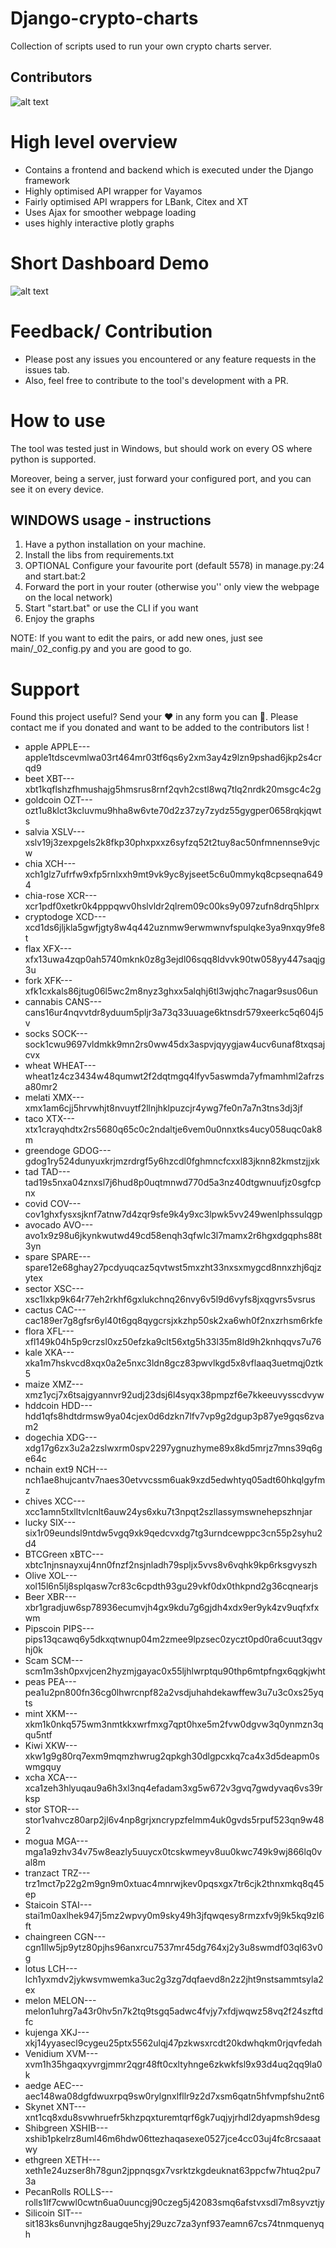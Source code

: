 # Django-crypto-charts
Collection of scripts used to run your own crypto charts server.

## Contributors

![alt text](https://c.tenor.com/FDwYMy302gMAAAAM/tumbleweed-silence.gif?raw=true)

# High level overview
- Contains a frontend and backend which is executed under the Django framework
- Highly optimised API wrapper for Vayamos
- Fairly optimised API wrappers for LBank, Citex and XT
- Uses Ajax for smoother webpage loading
- uses highly interactive plotly graphs

# Short Dashboard Demo
![alt text](https://github.com/ageorge95/django_crypto_charts/blob/media/media/dashboard.gif?raw=true)

# Feedback/ Contribution
- Please post any issues you encountered or any feature requests in the issues tab.
- Also, feel free to contribute to the tool's development with a PR.

# How to use
The tool was tested just in Windows, but should work on every OS where python is supported.

Moreover, being a server, just forward your configured port, and you can see it on every device.

## WINDOWS usage - instructions

1. Have a python installation on your machine.
2. Install the libs from requirements.txt
3. OPTIONAL Configure your favourite port (default 5578) in manage.py:24 and start.bat:2
4. Forward the port in your router (otherwise you'' only view the webpage on the local network)
5. Start "start.bat" or use the CLI if you want
6. Enjoy the graphs

NOTE: If you want to edit the pairs, or add new ones, just see main/_02_config.py and you are good to go.

# Support
Found this project useful? Send your ❤ in any form you can 🙂. Please contact me if you donated and want to be added to the contributors list !

- apple APPLE---apple1tdscevmlwa03rt464mr03tf6qs6y2xm3ay4z9lzn9pshad6jkp2s4crqd9
- beet XBT---xbt1kqflshzfhmushajg5hmsrus8rnf2qvh2cstl8wq7tlq2nrdk20msgc4c2g
- goldcoin OZT---ozt1u8klct3kcluvmu9hha8w6vte70d2z37zy7zydz55gygper0658rqkjqwts
- salvia XSLV---xslv19j3zexpgels2k8fkp30phxpxxz6syfzq52t2tuy8ac50nfmnennse9vjcw
- chia XCH---xch1glz7ufrfw9xfp5rnlxxh9mt9vk9yc8yjseet5c6u0mmykq8cpseqna6494
- chia-rose XCR---xcr1pdf0xetkr0k4pppqwv0hslvldr2qlrem09c00ks9y097zufn8drq5hlprx
- cryptodoge XCD---xcd1ds6jljkla5gwfjgty8w4q442uznmw9erwmwnvfspulqke3ya9nxqy9fe8t
- flax XFX---xfx13uwa4zqp0ah5740mknk0z8g3ejdl06sqq8ldvvk90tw058yy447saqjg3u
- fork XFK---xfk1cxkals86jtug06l5wc2m8nyz3ghxx5alqhj6tl3wjqhc7nagar9sus06un
- cannabis CANS---cans16ur4nqvvtdr8yduum5pljr3a73q33uuage6ktnsdr579xeerkc5q604j5v
- socks SOCK---sock1cwu9697vldmkk9mn2rs0ww45dx3aspvjqyygjaw4ucv6unaf8txqsajcvx
- wheat WHEAT---wheat1z4cz3434w48qumwt2f2dqtmgq4lfyv5aswmda7yfmamhml2afrzsa80mr2
- melati XMX---xmx1am6cjj5hrvwhjt8nvuytf2llnjhklpuzcjr4ywg7fe0n7a7n3tns3dj3jf
- taco XTX---xtx1crayqhdtx2rs5680q65c0c2ndaltje6vem0u0nnxtks4ucy058uqc0ak8m
- greendoge GDOG---gdog1ry524dunyuxkrjmzrdrgf5y6hzcdl0fghmncfcxxl83jknn82kmstzjjxk
- tad TAD---tad19s5nxa04znxsl7j6hud8p0uqtmnwd770d5a3nz40dtgwnuufjz0sgfcpnx
- covid COV---cov1ghxfysxsjknf7atnw7d4zqr9sfe9k4y9xc3lpwk5vv249wenlphssulqgp
- avocado AVO---avo1x9z98u6jkynkwutwd49cd58enqh3qfwlc3l7mamx2r6hgxdgqphs88t3yn
- spare SPARE---spare12e68ghay27pcdyuqcaz5qvtwst5mxzht33nxsxmygcd8nnxzhj6qjzytex
- sector XSC---xsc1lxkp9k64r77eh2rkhf6gxlukchnq26nvy6v5l9d6vyfs8jxqgvrs5vsrus
- cactus CAC---cac189er7g8gfsr6yl40t6gq8qygcrsjxkzhp50sk2xa6wh0f2nxzrhsm6rkfe
- flora XFL---xfl149k04h5p9crzsl0xz50efzka9clt56xtg5h33l35m8ld9h2knhqqvs7u76
- kale XKA---xka1m7hskvcd8xqx0a2e5nxc3ldn8gcz83pwvlkgd5x8vflaaq3uetmqj0ztk5
- maize XMZ---xmz1ycj7x6tsajgyannvr92udj23dsj6l4syqx38pmpzf6e7kkeeuvysscdvyw
- hddcoin HDD---hdd1qfs8hdtdrmsw9ya04cjex0d6dzkn7lfv7vp9g2dgup3p87ye9gqs6zvam2
- dogechia XDG---xdg17g6zx3u2a2zslwxrm0spv2297ygnuzhyme89x8kd5mrjz7mns39q6ge64c
- nchain ext9 NCH---nch1ae8hujcantv7naes30etvvcssm6uak9xzd5edwhtyq05adt60hkqlgyfmz
- chives XCC---xcc1amn5txlltvlcnlt6auw24ys6xku7t3npqt2szllassymswnehepszhnjar
- lucky SIX---six1r09eundsl9ntdw5vgq9xk9qedcvxdg7tg3urndcewppc3cn55p2syhu2d4
- BTCGreen xBTC---xbtc1njnsnayxuj4nn0fnzf2nsjnladh79spljx5vvs8v6vqhk9kp6rksgvyszh
- Olive XOL---xol15l6n5lj8splqasw7cr83c6cpdth93gu29vkf0dx0thkpnd2g36cqnearjs
- Beer XBR---xbr1gradjuw6sp78936ecumvjh4gx9kdu7g6gjdh4xdx9er9yk4zv9uqfxfxwm
- Pipscoin PIPS---pips13qcawq6y5dkxqtwnup04m2zmee9lpzsec0zyczt0pd0ra6cuut3qgvhj0k
- Scam SCM---scm1m3sh0pxvjcen2hyzmjgayac0x55ljhlwrptqu90thp6mtpfngx6qgkjwht
- peas PEA---pea1u2pn800fn36cg0lhwrcnpf82a2vsdjuhahdekawffew3u7u3c0xs25yqts
- mint XKM---xkm1k0nkq575wm3nmtkkxwrfmxg7qpt0hxe5m2fvw0dgvw3q0ynmzn3qqu5ntf
- Kiwi XKW---xkw1g9g80rq7exm9mqmzhwrug2qpkgh30dlgpcxkq7ca4x3d5deapm0swmgquy
- xcha XCA---xca1zeh3hlyuqau9a6h3xl3nq4efadam3xg5w672v3gvq7gwdyvaq6vs39rksp
- stor STOR---stor1vahvcz80arp2jl6v4np8grjxncrypzfelmm4uk0gvds5rpuf523qn9w482
- mogua MGA---mga1a9zhv34v75w8eazly5uuycx0tcskwmeyv8uu0kwc749k9wj866lq0val8m
- tranzact  TRZ---trz1mct7p22g2m9gn9m0xtuac4mnrwjkev0pqsxgx7tr6cjk2thnxmkq8q45ep
- Staicoin STAI---stai1m0axlhek947j5mz2wpvy0m9sky49h3jfqwqesy8rmzxfv9j9k5kq9zl6ft
- chaingreen CGN---cgn1llw5jp9ytz80pjhs96anxrcu7537mr45dg764xj2y3u8swmdf03ql63v0g
- lotus LCH---lch1yxmdv2jykwsvmwemka3uc2g3zg7dqfaevd8n2z2jht9nstsammtsyla2ex
- melon MELON---melon1uhrg7a43r0hv5n7k2tq9tsgq5adwc4fvjy7xfdjwqwz58vq2f24szftdfc
- kujenga XKJ---xkj14yyasecl9cygeu25ptx5562ulqj47pzkwsxrcdt20kdwhqkm0rjqvfedah
- Venidium XVM---xvm1h35hgaqxyvrgjmmr2qgr48ft0cxltyhnge6zkwkfsl9x93d4uq2qq9la0k
- aedge AEC---aec148wa08dgfdwuxrpq9sw0rylgnxlfllr9z2d7xsm6qatn5hfvmpfshu2nt6
- Skynet XNT---xnt1cq8xdu8svwhruefr5khzpqxturemtqrf6gk7uqjyjrhdl2dyapmsh9desg
- Shibgreen XSHIB---xshib1pkelrz8uml46m6hdw06ttezhaqasexe0527jce4cc03uj4fc8rcsaaatwy
- ethgreen XETH---xeth1e24uzser8h78gun2jppnqsgx7vsrktzkgdeuknat63ppcfw7htuq2pu73a
- PecanRolls ROLLS---rolls1lf7cwwl0cwtn6ua0uuncgj90czeg5j42083smq6afstvxsdl7m8syvztjy
- Silicoin SIT---sit183ks6unvnjhgz8augqe5hyj29uzc7za3ynf937eamn67cs74tnmquenyqh
